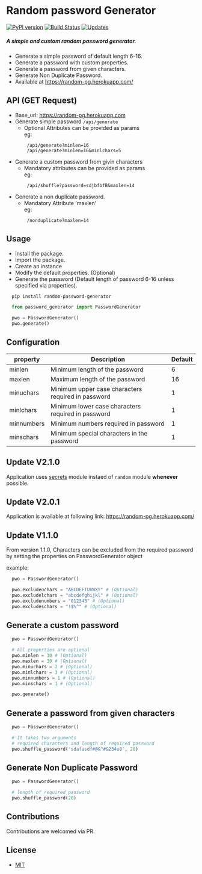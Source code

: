 # Random password Generator
[![PyPI version](https://img.shields.io/badge/PYPI-V%202.1.0-blue.svg)](https://pypi.org/project/random-password-generator)
[![Build Status](https://travis-ci.org/suryasr007/random-password-generator.svg?branch=master)](https://travis-ci.org/suryasr007/random-password-generator)
[![Updates](https://pyup.io/repos/github/suryasr007/random-password-generator/shield.svg)](https://pyup.io/repos/github/suryasr007/random-password-generator/)

##### A simple and custom random password generator.
 * Generate a simple password of default length 6-16.
 * Generate a password with custom properties.
 * Generate a password from given characters.
 * Generate Non Duplicate Password.
 * Available at https://random-pg.herokuapp.com/

## API (GET Request)
 * Base_url: https://random-pg.herokuapp.com
 * Generate simple password ```/api/generate```
   * Optional Attributes can be provided as params  
     eg: 
     ```
      /api/generate?minlen=16  
      /api/generate?minlen=16&minlchars=5
     ```
 * Generate a custom password from givin characters
   * Mandatory attributes can be provided as params  
     eg: 
     ```
      /api/shuffle?password=sdjbfbfB&maxlen=14
     ```
 * Generate a non duplicate password.  
   * Mandatory Attribute 'maxlen'  
     eg:
     ``` 
      /nonduplicate?maxlen=14
     ```





## Usage
 * Install the package.
 * Import the package.
 * Create an instance
 * Modify the default properties. (Optional)
 * Generate the password (Default length of password 6-16 unless specified via properties).

``` bash
  pip install random-password-generator
```

``` python
  from password_generator import PasswordGenerator

  pwo = PasswordGenerator()
  pwo.generate()
```


## Configuration

| property   |                          Description                 | Default |
| ---------- |------------------------------------------------------| ------- |
| minlen     |   Minimum length of the password                     | 6 |
| maxlen     |   Maximum length of the password                     | 16 |
| minuchars  |   Minimum upper case characters required in password | 1 |
| minlchars  |   Minimum lower case characters required in password | 1 |
| minnumbers |   Minimum numbers required in password               | 1 |
| minschars  |   Minimum special characters in the password         | 1 |

## Update V2.1.0
Application uses [secrets](https://docs.python.org/3/library/secrets.html) module instaed of `random` module **whenever** possible.


## Update V2.0.1
Application is available at following link: https://random-pg.herokuapp.com/


## Update V1.1.0
From version 1.1.0, Characters can be excluded from the required password by setting the properties on PasswordGenerator object

example:
``` python
  pwo = PasswordGenerator()

  pwo.excludeuchars = "ABCDEFTUVWXY" # (Optional)
  pwo.excludelchars = "abcdefghijkl" # (Optional)
  pwo.excludenumbers = "012345" # (Optional)
  pwo.excludeschars = "!$%^" # (Optional)
```


## Generate a custom password
``` python
  pwo = PasswordGenerator()

  # All properties are optional
  pwo.minlen = 30 # (Optional)
  pwo.maxlen = 30 # (Optional)
  pwo.minuchars = 2 # (Optional)
  pwo.minlchars = 3 # (Optional)
  pwo.minnumbers = 1 # (Optional)
  pwo.minschars = 1 # (Optional)

  pwo.generate()
```

## Generate a password from given characters
``` python
  pwo = PasswordGenerator()

  # It takes two arguments
  # required characters and length of required password
  pwo.shuffle_password('sdafasdf#@&^#&234u8', 20)
```

## Generate Non Duplicate Password
``` python
  pwo = PasswordGenerator()

  # length of required password
  pwo.shuffle_password(20)
```

## Contributions
Contributions are welcomed via PR.

## License
 * [MIT](LICENSE)
